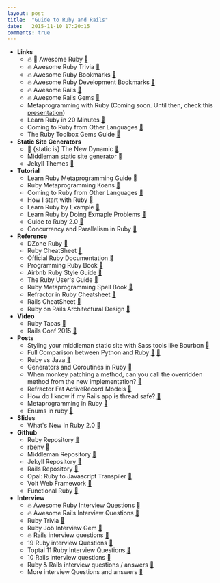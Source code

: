 ```yaml
---
layout: post
title:  "Guide to Ruby and Rails"
date:   2015-11-10 17:20:15
comments: true
---
```



- **Links**
    - :fire: :raised_hands: Awesome Ruby [:link:](https://github.com/markets/awesome-ruby)
    - :fire: Awesome Ruby Trivia [:link:](https://github.com/gregstallings/ruby-trivia)
    - :fire: Awesome Ruby Bookmarks [:link:](https://github.com/dreikanter/ruby-bookmarks)
    - :fire: Awesome Ruby Development Bookmarks [:link:](https://github.com/saberma/ruby-dev-bookmarks)
    - :fire: Awesome Rails [:link:](https://github.com/ekremkaraca/awesome-rails)
    - :fire: Awesome Rails Gems [:link:](https://github.com/hothero/awesome-rails-gem)
    - Metaprogramming with Ruby (Coming soon. Until then, check this [presentation](https://speakerdeck.com/mattyoho/metaprogramming-ruby))
    - Learn Ruby in 20 Minutes [:link:](https://www.ruby-lang.org/en/documentation/quickstart/)
    - Coming to Ruby from Other Languages [:link:](https://www.ruby-lang.org/en/documentation/ruby-from-other-languages/)
    - The Ruby Toolbox Gems Guide [:link:](https://www.ruby-toolbox.com)
- **Static Site Generators**
    - :raised_hands: {static is} The New Dynamic [:link:](http://www.thenewdynamic.org/tool/jekyll/)
    - Middleman static site generator [:link:](https://middlemanapp.com/)
    - Jekyll Themes [:link:](http://drjekyllthemes.github.io/)
- **Tutorial**
    - Learn Ruby Metaprogramming Guide [:link:](http://ruby-metaprogramming.rubylearning.com/)
    - Ruby Metaprogramming Koans [:link:](https://rubymonk.com/learning/books/2-metaprogramming-ruby/chapters/32-introduction-to-metaprogramming/lessons/75-being-meta)
    - Coming to Ruby from Other Languages [:link:](https://www.ruby-lang.org/en/documentation/ruby-from-other-languages/)
    - How I start with Ruby [:link:](https://howistart.org/posts/ruby/1)
    - Learn Ruby by Example [:link:](https://www.learneroo.com/modules/61/nodes/337)
    - Learn Ruby by Doing Exmaple Problems [:link:](https://www.learneroo.com/modules/61/nodes/338)
    - Guide to Ruby 2.0 [:link:](http://blog.marc-andre.ca/2013/02/23/ruby-2-by-example/)
    - Concurrency and Parallelism in Ruby [:link:](http://www.toptal.com/ruby/ruby-concurrency-and-parallelism-a-practical-primer)
- **Reference**
    - DZone Ruby [:link:](https://dzone.com/refcardz/essential-ruby) 
    - Ruby CheatSheet [:link:](http://www.cheat-sheets.org/saved-copy/RubyCheat.pdf)
    - Official Ruby Documentation [:link:](http://ruby-doc.org/)
    - Programming Ruby Book [:link:](http://docs.ruby-doc.com/docs/ProgrammingRuby/)
    - Airbnb Ruby Style Guide [:link:](https://github.com/airbnb/ruby)
    - The Ruby User's Guide [:link:](http://www.rubyist.net/~slagell/ruby/objinitialization.html)
    - Ruby Metaprogramming Spell Book [:link:](http://ducktypo.blogspot.com/2010/08/metaprogramming-spell-book.html)
    - Refractor in Ruby Cheatsheet [:link:](http://ghendry.net/refactor.html)
    - Rails CheatSheet [:link:](http://www.pragtob.info/rails-beginner-cheatsheet/)
    - Ruby on Rails Architectural Design [:link:](http://adrianmejia.com/blog/2011/08/11/ruby-on-rails-architectural-design/)
- **Video**
    - Ruby Tapas [:link:](http://www.rubytapas.com/episodes)
    - Rails Conf 2015 [:link:](https://www.youtube.com/watch?v=aApmOZwdPqA&list=PLE7tQUdRKcybf82pLlMnPZjAMMMV5DJsK)
- **Posts**
    - Styling your middleman static site with Sass tools like Bourbon [:page_facing_up:](https://robots.thoughtbot.com/middleman-bourbon-walkthrough)
    - Full Comparison between Python and Ruby [:page_facing_up:](http://mitsuhiko.pocoo.org/pythonruby.html) [:page_facing_up:](https://www.quora.com/How-do-Python-and-Ruby-compare/answer/Fabio-Akita?share=1)
    - Ruby vs Java [:page_facing_up:](http://a-developer-life.blogspot.com/2013/03/ruby-vs-java.html)
    - Generators and Coroutines in Ruby [:page_facing_up:](http://blog.ontoillogical.com/blog/2014/07/21/delimited-continuations-in-ruby-part-2/)
    - When monkey patching a method, can you call the overridden method from the new implementation? [:page_facing_up:](http://stackoverflow.com/questions/4470108/when-monkey-patching-a-method-can-you-call-the-overridden-method-from-the-new-i/4471202#4471202)
    - Refractor Fat ActiveRecord Models [:page_facing_up:](http://blog.codeclimate.com/blog/2012/10/17/7-ways-to-decompose-fat-activerecord-models/)
    - How do I know if my Rails app is thread safe? [:page_facing_up:](https://bearmetal.eu/theden/how-do-i-know-whether-my-rails-app-is-thread-safe-or-not/)
    - Metaprogramming in Ruby [:page_facing_up:](http://www.toptal.com/ruby/ruby-metaprogramming-cooler-than-it-sounds)
    - Enums in ruby [:page_facing_up:](https://hackhands.com/ruby-on-enums-queries-and-rails-4-1/)
- **Slides**
    - What's New in Ruby 2.0 [:floppy_disk:](https://speakerdeck.com/geeforr/whats-new-in-ruby-2-dot-0)
- **Github**
    - Ruby Repository [:pencil:](https://github.com/ruby/ruby)
    - rbenv [:pencil:](https://github.com/sstephenson/rbenv)
    - Middleman Repository [:pencil:](https://github.com/middleman/middleman)
    - Jekyll Repository [:pencil:](https://github.com/jekyll/jekyll)
    - Rails Repository [:pencil:](https://github.com/rails/rails)
    - Opal: Ruby to Javascript Transpiler [:pencil:](https://github.com/opal/opal)
    - Volt Web Framework [:pencil:](https://github.com/voltrb/volt/)
    - Functional Ruby [:pencil:](https://github.com/jdantonio/functional-ruby)
- **Interview**
    - :fire: Awesome Ruby Interview Questions [:link:](https://github.com/MaximAbramchuck/awesome-interviews#ruby)
    - :fire: Awesome Rails Interview Questions [:link:](https://github.com/MaximAbramchuck/awesome-interviews#rails)
    - Ruby Trivia [:link:](https://github.com/gregstallings/ruby-trivia)
    - Ruby Job Interview Gem [:link:](http://ruby-jokes.github.io/job_interview/)
    - :fire: Rails interview questions [:link:](https://github.com/rishiip/ruby-on-rails-interview-questions)
    - 19 Ruby interview Questions [:link:](http://www.skilledup.com/articles/ruby-on-rails-interview-questions-answers)
    - Toptal 11 Ruby Interview Questions [:link:](http://www.toptal.com/ruby/interview-questions)
    - 10 Rails interview questions [:link:](http://legeek.org/10-best-ruby-and-rails-interview-questions-and-answers/)
    - Ruby & Rails interview questions / answers [:link:](http://anilpunjabi.tumblr.com/post/25948339235/ruby-and-rails-interview-questions-and-answers)
    - More interview Questions and answers [:link:](https://srikantmahapatra.wordpress.com/2013/11/07/ruby-on-rails-interview-questions-and-answers/)
